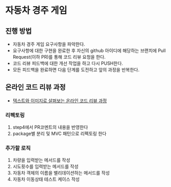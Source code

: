 # 자동차 경주 게임
## 진행 방법
* 자동차 경주 게임 요구사항을 파악한다.
* 요구사항에 대한 구현을 완료한 후 자신의 github 아이디에 해당하는 브랜치에 Pull Request(이하 PR)를 통해 코드 리뷰 요청을 한다.
* 코드 리뷰 피드백에 대한 개선 작업을 하고 다시 PUSH한다.
* 모든 피드백을 완료하면 다음 단계를 도전하고 앞의 과정을 반복한다.

## 온라인 코드 리뷰 과정
* [텍스트와 이미지로 살펴보는 온라인 코드 리뷰 과정](https://github.com/next-step/nextstep-docs/tree/master/codereview)


### 리펙토링
1. step4에서 PR코멘트의 내용을 반영한다
2. package별 분리 및 MVC 패턴으로 리펙토링 한다


### 추가할 로직
1. 차량을 입력받는 메서드를 작성
2. 시도횟수를 입력받는 메서드를 작성
3. 자동차 객체의 이름을 밸리데이션하는 메서드를 작성
4. 자동차 이동상태 테스트 케이스 작성
